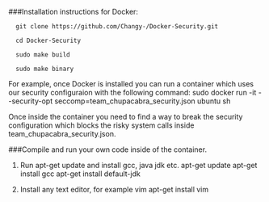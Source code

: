 ###Installation instructions for Docker:
```
  git clone https://github.com/Changy-/Docker-Security.git

  cd Docker-Security

  sudo make build

  sudo make binary
```
For example, once Docker is installed you can run a container which uses our security configuraion with the following command:
sudo docker run -it --security-opt seccomp=team_chupacabra_security.json ubuntu sh

Once inside the container you need to find a way to break the security configuration which blocks the risky system calls inside team_chupacabra_security.json.

###Compile and run your own code inside of the container.

  1. Run apt-get update and install gcc, java jdk etc.
    apt-get update
    apt-get install gcc
    apt-get install default-jdk
    
  2. Install any text editor, for example vim
    apt-get install vim
 
